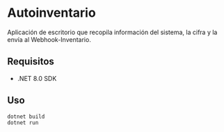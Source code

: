 # Autoinventario

Aplicación de escritorio que recopila información del sistema, la cifra y la envía al Webhook-Inventario.

## Requisitos

- .NET 8.0 SDK

## Uso

```bash
dotnet build
dotnet run
